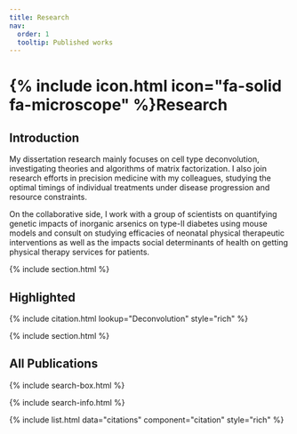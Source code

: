 ```yaml
---
title: Research
nav:
  order: 1
  tooltip: Published works
---
```


# {% include icon.html icon="fa-solid fa-microscope" %}Research

## Introduction

My dissertation research mainly focuses on cell type deconvolution, investigating theories and algorithms of matrix factorization. I also join research efforts in precision medicine with my colleagues, studying the optimal timings of individual treatments under disease progression and resource constraints.

On the collaborative side, I work with a group of scientists on quantifying genetic impacts of inorganic arsenics on type-II diabetes using mouse models and consult on studying efficacies of neonatal physical therapeutic interventions as well as the impacts social determinants of health on getting physical therapy services for patients.

{% include section.html %}

## Highlighted

{% include citation.html lookup="Deconvolution" style="rich" %}

<!-- To be updated. -->

{% include section.html %}

## All Publications

{% include search-box.html %}

{% include search-info.html %}

{% include list.html data="citations" component="citation" style="rich" %}
